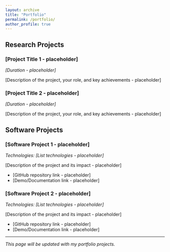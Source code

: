 ```yaml
---
layout: archive
title: "Portfolio"
permalink: /portfolio/
author_profile: true
---
```


## Research Projects

### [Project Title 1 - placeholder]
*[Duration - placeholder]*

[Description of the project, your role, and key achievements - placeholder]

### [Project Title 2 - placeholder]
*[Duration - placeholder]*

[Description of the project, your role, and key achievements - placeholder]

## Software Projects

### [Software Project 1 - placeholder]
*Technologies: [List technologies - placeholder]*

[Description of the project and its impact - placeholder]

- [GitHub repository link - placeholder]
- [Demo/Documentation link - placeholder]

### [Software Project 2 - placeholder]
*Technologies: [List technologies - placeholder]*

[Description of the project and its impact - placeholder]

- [GitHub repository link - placeholder]
- [Demo/Documentation link - placeholder]

---

*This page will be updated with my portfolio projects.*